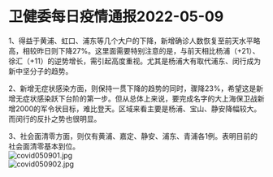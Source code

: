 # 卫健委每日疫情通报2022-05-09

1、得益于黄浦、虹口、浦东等几个大户的下降，新增确诊人数恢复至前天水平略高，相较昨日则下降27%。这里面需要特别注意的是，与前天相比杨浦（+21）、徐汇（+11）的逆势增长，需引起高度重视。尤其是杨浦大有取代浦东、闵行成为新中坚分子的趋势。

2、新增无症状感染方面，则保持一贯下降的趋势的同时，骤降23%，希望这是新增无症状感染跃下台阶的第一步。但从总体上来说，要完成名字的大上海保卫战新增2000的军令状目标，难比登天。区域来看主要是杨浦、宝山、静安降幅较大。而闵行的反扑之势也很明显。

3、社会面清零方面，则仅有黄浦、嘉定、静安、浦东、青浦各1例。表明目前的社会面清零基本到位。  
<img decoding="async" src="https://i0.wp.com/s2.loli.net/2022/05/10/aIKJFu1rxWoVwMS.jpg?w=640&#038;ssl=1" alt="covid050901.jpg" data-recalc-dims="1" />  
<img decoding="async" src="https://i0.wp.com/s2.loli.net/2022/05/10/poCk4zXc7IUYlWD.jpg?w=640&#038;ssl=1" alt="covid050902.jpg" data-recalc-dims="1" />
